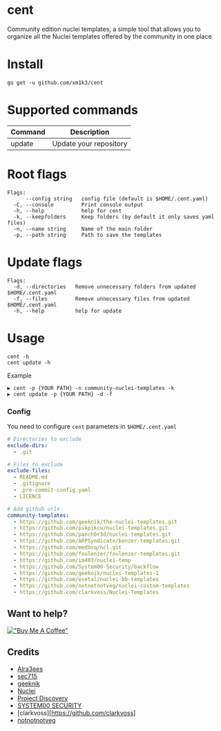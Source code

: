 # cent
Community edition nuclei templates, a simple tool that allows you to organize all the Nuclei templates offered by the community in one place

# Install
```
go get -u github.com/xm1k3/cent
```

# Supported commands

| Command            | Description                  |
|--------------------|------------------------------|
| update                 | Update your repository   |

# Root flags

```
Flags:
      --config string   config file (default is $HOME/.cent.yaml)
  -C, --console         Print console output
  -h, --help            help for cent
  -k, --keepfolders     Keep folders (by default it only saves yaml files)
  -n, --name string     Name of the main folder
  -p, --path string     Path to save the templates
```

# Update flags
```
Flags:
  -d, --directories   Remove unnecessary folders from updated $HOME/.cent.yaml
  -f, --files         Remove unnecessary files from updated $HOME/.cent.yaml
  -h, --help          help for update
```

# Usage

```
cent -h
cent update -h
```
Example
```
▶ cent -p {YOUR PATH} -n community-nuclei-templates -k
▶ cent update -p {YOUR PATH} -d -f
```


### Config
You need to configure `cent` parameters in `$HOME/.cent.yaml`
```yaml
# Directories to exclude
exclude-dirs:
  - .git

# Files to exclude
exclude-files:
  - README.md
  - .gitignore
  - .pre-commit-config.yaml
  - LICENCE

# Add github urls
community-templates:
  - https://github.com/geeknik/the-nuclei-templates.git
  - https://github.com/pikpikcu/nuclei-templates.git
  - https://github.com/panch0r3d/nuclei-templates.git
  - https://github.com/ARPSyndicate/kenzer-templates.git
  - https://github.com/medbsq/ncl.git
  - https://github.com/foulenzer/foulenzer-templates.git
  - https://github.com/im403/nuclei-temp
  - https://github.com/System00-Security/backflow
  - https://github.com/geeknik/nuclei-templates-1
  - https://github.com/esetal/nuclei-bb-templates
  - https://github.com/notnotnotveg/nuclei-custom-templates
  - https://github.com/clarkvoss/Nuclei-Templates

```

## Want to help?
[!["Buy Me A Coffee"](https://www.buymeacoffee.com/assets/img/custom_images/orange_img.png)](https://www.buymeacoffee.com/xm1k3)

## Credits
- [Alra3ees](https://twitter.com/Alra3ees)
- [sec715](https://twitter.com/sec715)
- [geeknik](https://twitter.com/geeknik)
- [Nuclei](https://twitter.com/pdnuclei)
- [Project Discovery](https://twitter.com/pdiscoveryio)
- [SYSTEM00 SECURITY](https://github.com/System00-Security)
- [clarkvoss][https://github.com/clarkvoss]
- [notnotnotveg](https://github.com/notnotnotveg)